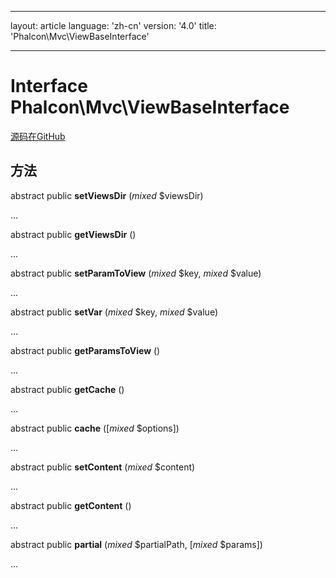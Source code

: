 * * *

layout: article language: 'zh-cn' version: '4.0' title: 'Phalcon\Mvc\ViewBaseInterface'

* * *

# Interface **Phalcon\Mvc\ViewBaseInterface**

<a href="https://github.com/phalcon/cphalcon/tree/v4.0.0/phalcon/mvc/viewbaseinterface.zep" class="btn btn-default btn-sm">源码在GitHub</a>

## 方法

abstract public **setViewsDir** (*mixed* $viewsDir)

...

abstract public **getViewsDir** ()

...

abstract public **setParamToView** (*mixed* $key, *mixed* $value)

...

abstract public **setVar** (*mixed* $key, *mixed* $value)

...

abstract public **getParamsToView** ()

...

abstract public **getCache** ()

...

abstract public **cache** ([*mixed* $options])

...

abstract public **setContent** (*mixed* $content)

...

abstract public **getContent** ()

...

abstract public **partial** (*mixed* $partialPath, [*mixed* $params])

...